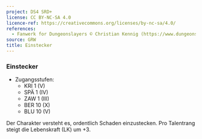 ```yaml
---
project: DS4 SRD+
license: CC BY-NC-SA 4.0
licence-ref: https://creativecommons.org/licenses/by-nc-sa/4.0/
references: 
  - Fanwerk for Dungeonslayers © Christian Kennig (https://www.dungeonslayers.net/)
source: GRW
title: Einstecker
---
```


### Einstecker

- Zugangsstufen:
  - KRI 1 (V)
  - SPÄ 1 (IV)
  - ZAW 1 (III)
  - BER 10 (X)
  - BLU 10 (V)

Der Charakter versteht es, ordentlich Schaden einzustecken. Pro Talentrang steigt die Lebenskraft (LK) um +3.

